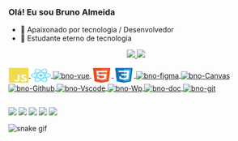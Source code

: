 ### Olá! Eu sou Bruno Almeida


- 🔭 Apaixonado por tecnologia / Desenvolvedor
- 🌱 Estudante eterno de tecnologia

<div align="center">
  <a href="https://github.com/BnOiDev">
  <img height="180em" src="https://github-readme-stats.vercel.app/api?username=BnOiDev&show_icons=true&theme=codeSTACKr&include_all_commits=true&count_private=true"/>
  <img height="180em" src="https://github-readme-stats.vercel.app/api/top-langs/?username=BnOiDev&layout=compact&langs_count=7&theme=codeSTACKr"/>
</div>
 
<div style="display: inline_block"><br>
  <img align="center" alt="bno-Js" height="30" width="40" src="https://raw.githubusercontent.com/devicons/devicon/master/icons/javascript/javascript-plain.svg"/>
  <img align="center" alt="bno-React" height="30" width="40" src="https://raw.githubusercontent.com/devicons/devicon/master/icons/react/react-original.svg"/>
  <img align="center" alt="bno-vue" height="30" width="40" src="https://cdn.jsdelivr.net/gh/devicons/devicon/icons/vuejs/vuejs-original.svg"/>
  <img align="center" alt="bno-HTML" height="30" width="40" src="https://raw.githubusercontent.com/devicons/devicon/master/icons/html5/html5-original.svg"/>
  <img align="center" alt="bno-CSS" height="30" width="40" src="https://raw.githubusercontent.com/devicons/devicon/master/icons/css3/css3-original.svg"/>
  <img align="center" alt="bno-figma" height="30" width="40" src="https://cdn.jsdelivr.net/gh/devicons/devicon/icons/figma/figma-original.svg" />
  <img align="center" alt="bno-Canvas" height="30" width="40" src="https://cdn.jsdelivr.net/gh/devicons/devicon/icons/canva/canva-original.svg" />
  <img align="center" alt="bno-Github" height="30" width="40" src="https://cdn.jsdelivr.net/gh/devicons/devicon/icons/github/github-original.svg" />
  <img align="center" alt="bno-Vscode" height="30" width="40" src="https://cdn.jsdelivr.net/gh/devicons/devicon/icons/vscode/vscode-original.svg" />
  <img align="center" alt="bno-Wp" height="30" width="40" src="https://cdn.jsdelivr.net/gh/devicons/devicon/icons/wordpress/wordpress-original.svg" />
  <img align="center" alt="bno-doc" height="30" width="40" src="https://cdn.jsdelivr.net/gh/devicons/devicon/icons/docker/docker-original.svg" />
  <img align="center" alt="bno-git" height="30" width="40" src="https://cdn.jsdelivr.net/gh/devicons/devicon/icons/git/git-original.svg" />     
  </div>
  
##
<div> 
  <a href="https://www.youtube.com/" target="_blank"><img src="https://img.shields.io/badge/YouTube-FF0000?style=for-the-badge&logo=youtube&logoColor=white" target="_blank"></a>  
  <a href="https://instagram.com/" target="_blank"><img src="https://img.shields.io/badge/-Instagram-%23E4405F?style=for-the-badge&logo=instagram&logoColor=white" target="_blank"></a>
 <a href="https://discord.gg/#" target="_blank"><img src="https://img.shields.io/badge/Discord-7289DA?style=for-the-badge&logo=discord&logoColor=white" target="_blank"></a> 
  <a href = "mailto:bnoo.almeida@gmail.com"><img src="https://img.shields.io/badge/-Gmail-%23333?style=for-the-badge&logo=gmail&logoColor=white" target="_blank"></a>
  <a href="https://www.linkedin.com/in/bruno-silva-de-almeida-4bb35551/" target="_blank"><img src="https://img.shields.io/badge/-LinkedIn-%230077B5?style=for-the-badge&logo=linkedin&logoColor=white" target="_blank"></a> 
</div>
   
![snake gif](https://github.com/BnOiDev/BnOiDev/blob/output/github-contribution-grid-snake.svg)
